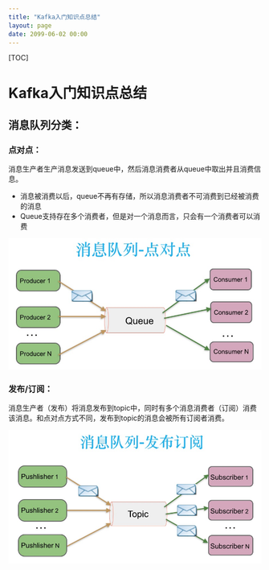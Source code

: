 ```yaml
---
title: "Kafka入门知识点总结"
layout: page
date: 2099-06-02 00:00
---
```


[TOC]

# Kafka入门知识点总结 #

## 消息队列分类：

### 点对点：

消息生产者生产消息发送到queue中，然后消息消费者从queue中取出并且消费信息。

* 消息被消费以后，queue不再有存储，所以消息消费者不可消费到已经被消费的消息
* Queue支持存在多个消费者，但是对一个消息而言，只会有一个消费者可以消费

![](../imgs/intro_point_to_point.png)

### 发布/订阅：

消息生产者（发布）将消息发布到topic中，同时有多个消息消费者（订阅）消费该消息。和点对点方式不同，发布到topic的消息会被所有订阅者消费。

![](../imgs/intro_publish_subscribe.png)
